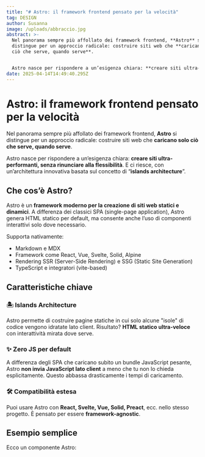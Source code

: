 ```yaml
---
title: "# Astro: il framework frontend pensato per la velocità"
tag: DESIGN
author: Susanna
image: /uploads/abbraccio.jpg
abstract: >-
  Nel panorama sempre più affollato dei framework frontend, **Astro** si
  distingue per un approccio radicale: costruire siti web che **caricano solo
  ciò che serve, quando serve**.


  Astro nasce per rispondere a un’esigenza chiara: **creare siti ultra-performanti, senza rinunciare alla flessibilità**. E ci riesce, con un’architettura innovativa basata sul concetto di “**islands architecture**”.
date: 2025-04-14T14:49:40.295Z
---
```

# Astro: il framework frontend pensato per la velocità

Nel panorama sempre più affollato dei framework frontend, **Astro** si distingue per un approccio radicale: costruire siti web che **caricano solo ciò che serve, quando serve**.

Astro nasce per rispondere a un’esigenza chiara: **creare siti ultra-performanti, senza rinunciare alla flessibilità**. E ci riesce, con un’architettura innovativa basata sul concetto di “**islands architecture**”.

## Che cos’è Astro?

Astro è un **framework moderno per la creazione di siti web statici e dinamici**. A differenza dei classici SPA (single-page application), Astro genera HTML statico per default, ma consente anche l’uso di componenti interattivi solo dove necessario.

Supporta nativamente:

* Markdown e MDX
* Framework come React, Vue, Svelte, Solid, Alpine
* Rendering SSR (Server-Side Rendering) e SSG (Static Site Generation)
* TypeScript e integratori (vite-based)

## Caratteristiche chiave

### 🏝 Islands Architecture

Astro permette di costruire pagine statiche in cui solo alcune "isole" di codice vengono idratate lato client. Risultato? **HTML statico ultra-veloce** con interattività mirata dove serve.

### ✨ Zero JS per default

A differenza degli SPA che caricano subito un bundle JavaScript pesante, Astro **non invia JavaScript lato client** a meno che tu non lo chieda esplicitamente. Questo abbassa drasticamente i tempi di caricamento.

### 🛠 Compatibilità estesa

Puoi usare Astro con **React, Svelte, Vue, Solid, Preact**, ecc. nello stesso progetto. È pensato per essere **framework-agnostic**.

## Esempio semplice

Ecco un componente Astro:

```astro

```